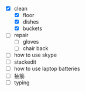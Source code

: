 - [x] clean
	- [x] floor
	- [x] dishes
	- [x] buckets
- [ ] repair
	- [ ] gloves
	- [ ] chair back
- [ ] how to use skype
- [ ] stackedit
- [ ] how to use laptop batteries
- [ ] 抽筋
- [ ] typing
<!--stackedit_data:
eyJoaXN0b3J5IjpbLTE0NDk4ODI4MTFdfQ==
-->